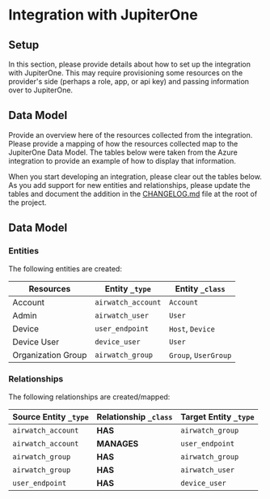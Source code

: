 # Integration with JupiterOne

## Setup

In this section, please provide details about how to set up the integration with
JupiterOne. This may require provisioning some resources on the provider's side
(perhaps a role, app, or api key) and passing information over to JupiterOne.

## Data Model

Provide an overview here of the resources collected from the integration. Please
provide a mapping of how the resources collected map to the JupiterOne Data
Model. The tables below were taken from the Azure integration to provide an
example of how to display that information.

When you start developing an integration, please clear out the tables below. As
you add support for new entities and relationships, please update the tables and
document the addition in the [CHANGELOG.md](../CHANGELOG.md) file at the root of
the project.

<!-- {J1_DOCUMENTATION_MARKER_START} -->
<!--
********************************************************************************
NOTE: ALL OF THE FOLLOWING DOCUMENTATION IS GENERATED USING THE
"j1-integration document" COMMAND. DO NOT EDIT BY HAND! PLEASE SEE THE DEVELOPER
DOCUMENTATION FOR USAGE INFORMATION:

https://github.com/JupiterOne/sdk/blob/master/docs/integrations/development.md
********************************************************************************
-->

## Data Model

### Entities

The following entities are created:

| Resources          | Entity `_type`     | Entity `_class`      |
| ------------------ | ------------------ | -------------------- |
| Account            | `airwatch_account` | `Account`            |
| Admin              | `airwatch_user`    | `User`               |
| Device             | `user_endpoint`    | `Host`, `Device`     |
| Device User        | `device_user`      | `User`               |
| Organization Group | `airwatch_group`   | `Group`, `UserGroup` |

### Relationships

The following relationships are created/mapped:

| Source Entity `_type` | Relationship `_class` | Target Entity `_type` |
| --------------------- | --------------------- | --------------------- |
| `airwatch_account`    | **HAS**               | `airwatch_group`      |
| `airwatch_account`    | **MANAGES**           | `user_endpoint`       |
| `airwatch_group`      | **HAS**               | `airwatch_group`      |
| `airwatch_group`      | **HAS**               | `airwatch_user`       |
| `user_endpoint`       | **HAS**               | `device_user`         |

<!--
********************************************************************************
END OF GENERATED DOCUMENTATION AFTER BELOW MARKER
********************************************************************************
-->
<!-- {J1_DOCUMENTATION_MARKER_END} -->
